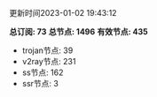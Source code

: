 更新时间2023-01-02 19:43:12

**总订阅: 73**
**总节点: 1496**
**有效节点: 435**
- trojan节点: 39
- v2ray节点: 231
- ss节点: 162
- ssr节点: 3
